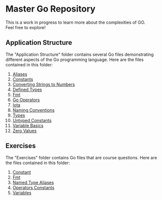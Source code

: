 # Master Go Repository

This is a work in progress to learn more about the complexities of GO.<br/>
Feel free to explore!

## Application Structure

The "Application Structure" folder contains several Go files demonstrating different aspects of the Go programming language. Here are the files contained in this folder:

1. [Aliases](https://github.com/369geofreeman/go_master/tree/main/application_structure/aliases)
2. [Constants](https://github.com/369geofreeman/go_master/tree/main/application_structure/constants)
3. [Converting Strings to Numbers](https://github.com/369geofreeman/go_master/tree/main/application_structure/converting_strings_to_numbers)
4. [Defined Types](https://github.com/369geofreeman/go_master/tree/main/application_structure/defined_types)
5. [Fmt](https://github.com/369geofreeman/go_master/tree/main/application_structure/fmt)
6. [Go Operators](https://github.com/369geofreeman/go_master/tree/main/application_structure/go-operators)
7. [Iota](https://github.com/369geofreeman/go_master/tree/main/application_structure/iota)
8. [Naming Conventions](https://github.com/369geofreeman/go_master/tree/main/application_structure/namingConventions)
9. [Types](https://github.com/369geofreeman/go_master/tree/main/application_structure/types)
10. [Untyped Constants](https://github.com/369geofreeman/go_master/tree/main/application_structure/untyped_constants)
11. [Variable Basics](https://github.com/369geofreeman/go_master/tree/main/application_structure/variable_basics)
12. [Zero Values](https://github.com/369geofreeman/go_master/tree/main/application_structure/zero_values)

## Exercises

The "Exercises" folder contains Go files that are course questions. Here are the files contained in this folder:

1. [Constant](https://github.com/369geofreeman/go_master/tree/main/exercises/constant)
2. [Fmt](https://github.com/369geofreeman/go_master/tree/main/exercises/fmt)
3. [Named Type Aliases](https://github.com/369geofreeman/go_master/tree/main/exercises/named_type_aliases)
4. [Operators Constants](https://github.com/369geofreeman/go_master/tree/main/exercises/operators_constants)
5. [Variables](https://github.com/369geofreeman/go_master/tree/main/exercises/variables)
